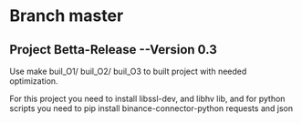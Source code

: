 # Branch master

## Project Betta-Release --Version __0.3__

Use make buil_O1/ buil_O2/ buil_O3 to built project with needed optimization.

For this project you need to install libssl-dev, and libhv lib, and for python scripts you need to pip install binance-connector-python requests and json 
